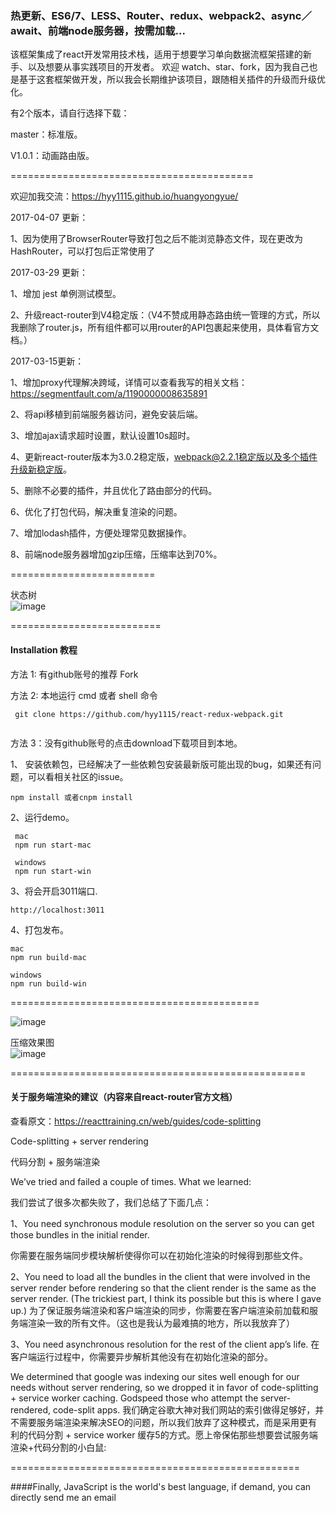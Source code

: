 
### 热更新、ES6/7、LESS、Router、redux、webpack2、async／await、前端node服务器，按需加载...


该框架集成了react开发常用技术栈，适用于想要学习单向数据流框架搭建的新手、以及想要从事实践项目的开发者。
欢迎 watch、star、fork，因为我自己也是基于这套框架做开发，所以我会长期维护该项目，跟随相关插件的升级而升级优化。  

有2个版本，请自行选择下载：

master：标准版。

V1.0.1：动画路由版。

==========================================

欢迎加我交流：https://hyy1115.github.io/huangyongyue/ 

2017-04-07 更新：  

1、因为使用了BrowserRouter导致打包之后不能浏览静态文件，现在更改为 HashRouter，可以打包后正常使用了  

2017-03-29 更新：

1、增加 jest 单例测试模型。

2、升级react-router到V4稳定版：（V4不赞成用静态路由统一管理的方式，所以我删除了router.js，所有组件都可以用router的API包裹起来使用，具体看官方文档。）

2017-03-15更新：  

1、增加proxy代理解决跨域，详情可以查看我写的相关文档：https://segmentfault.com/a/1190000008635891  

2、将api移植到前端服务器访问，避免安装后端。

3、增加ajax请求超时设置，默认设置10s超时。

4、更新react-router版本为3.0.2稳定版，webpack@2.2.1稳定版以及多个插件升级新稳定版。

5、删除不必要的插件，并且优化了路由部分的代码。

6、优化了打包代码，解决重复渲染的问题。

7、增加lodash插件，方便处理常见数据操作。

8、前端node服务器增加gzip压缩，压缩率达到70%。

=========================

状态树  
![image](https://github.com/hyy1115/react-redux-webpack/blob/master/public/store.png) 

==========================

#### Installation 教程

方法 1: 有github账号的推荐 Fork  

方法 2: 本地运行 cmd 或者 shell 命令  
```
 git clone https://github.com/hyy1115/react-redux-webpack.git
 
```

方法 3：没有github账号的点击download下载项目到本地。  
 
1、 安装依赖包，已经解决了一些依赖包安装最新版可能出现的bug，如果还有问题，可以看相关社区的issue。
```
npm install 或者cnpm install
```

2、运行demo。
   ```
    mac
    npm run start-mac
    
    windows
    npm run start-win
   ```

3、将会开启3011端口.
```
http://localhost:3011

```

4、打包发布。

```
mac
npm run build-mac

windows
npm run build-win
``` 

===========================================

![image](https://github.com/hyy1115/react-redux-webpack/blob/master/public/index.png)

压缩效果图  
![image](https://github.com/hyy1115/react-redux-webpack/blob/master/public/fenxi.png)

===================================================

#### 关于服务端渲染的建议（内容来自react-router官方文档）  

查看原文：https://reacttraining.cn/web/guides/code-splitting

Code-splitting + server rendering

代码分割 + 服务端渲染

We’ve tried and failed a couple of times. What we learned:

我们尝试了很多次都失败了，我们总结了下面几点：

1、You need synchronous module resolution on the server so you can get those bundles in the initial render.

你需要在服务端同步模块解析使得你可以在初始化渲染的时候得到那些文件。

2、You need to load all the bundles in the client that were involved in the server render before rendering so that the client render is the same as the server render. (The trickiest part, I think its possible but this is where I gave up.)
为了保证服务端渲染和客户端渲染的同步，你需要在客户端渲染前加载和服务端渲染一致的所有文件。（这也是我认为最难搞的地方，所以我放弃了）

3、You need asynchronous resolution for the rest of the client app’s life.
在客户端运行过程中，你需要异步解析其他没有在初始化渲染的部分。

We determined that google was indexing our sites well enough for our needs without server rendering, so we dropped it in favor of code-splitting + service worker caching. Godspeed those who attempt the server-rendered, code-split apps.
我们确定谷歌大神对我们网站的索引做得足够好，并不需要服务端渲染来解决SEO的问题，所以我们放弃了这种模式，而是采用更有利的代码分割 + service worker 缓存5的方式。愿上帝保佑那些想要尝试服务端渲染+代码分割的小白鼠:

==================================================

####Finally, JavaScript is the world's best language, if demand, you can directly send me an email  
